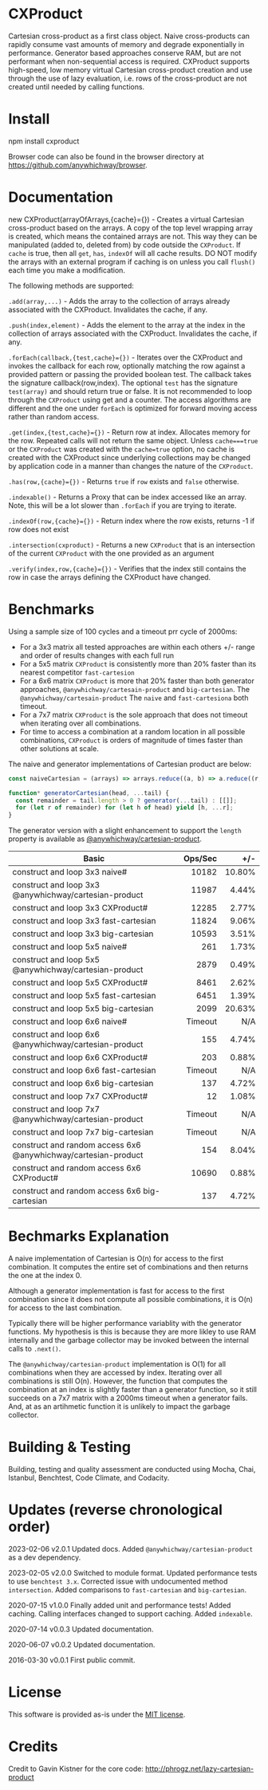 # CXProduct

Cartesian cross-product as a first class object. Naive cross-products can rapidly consume vast amounts of memory and degrade exponentially in performance. Generator based approaches conserve RAM, but are not performant when non-sequential access is required. CXProduct supports high-speed, low memory virtual Cartesian cross-product creation and use through the use of lazy evaluation, i.e. rows of the cross-product are not created until needed by calling functions.

# Install

npm install cxproduct

Browser code can also be found in the browser directory at https://github.com/anywhichway/browser.

# Documentation

new CXProduct(arrayOfArrays,{cache}={}) - Creates a virtual Cartesian cross-product based on the arrays. A copy of the top level wrapping array is created, 
which means the contained arrays are not. This way they can be manipulated (added to, deleted from) by code outside the `CXProduct`. If `cache` is true, then
all `get`, `has`, `indexOf` will all cache results. DO NOT modify the arrays with an external program if caching is on unless you call `flush()` each time you make a modification.

The following methods are supported:

`.add(array,...)` - Adds the array to the collection of arrays already associated with the CXProduct. Invalidates the cache, if any.

`.push(index,element)` - Adds the element to the array at the index in the collection of arrays associated with the CXProduct. Invalidates the cache, if any.

`.forEach(callback,{test,cache}={})` - Iterates over the CXProduct and invokes the callback for each row, optionally matching the row against a provided pattern or passing the provided boolean test.
The callback takes the signature callback(row,index). The optional `test` has the signature `test(array)` and should return true or false. It is not recommended to loop through the `CXProduct` using
get and a counter. The access algorithms are different and the one under `forEach` is optimized for forward moving access rather than random access.

`.get(index,{test,cache}={})` - Return row at index. Allocates memory for the row. Repeated calls will not return the same object. Unless `cache===true` or the `CXProduct` was created with the
 `cache=true` option, no cache is created with the CXProduct since underlying collections may be changed by application code in a manner than changes the nature of the `CXProduct`.

`.has(row,{cache}={})` - Returns `true` if `row` exists and `false` otherwise.

`.indexable()` - Returns a Proxy that can be index accessed like an array. Note, this will be a lot slower than `.forEach` if you are trying to iterate.

`.indexOf(row,{cache}={})` - Return index where the row exists, returns -1 if row does not exist

`.intersection(cxproduct)` - Returns a new `CXProduct` that is an intersection of the current `CXProduct` with the one provided as an argument

`.verify(index,row,{cache}={})` - Verifies that the index still contains the row in case the arrays defining the CXProduct have changed.

# Benchmarks

Using a sample size of 100 cycles and a timeout prr cycle of 2000ms:

 - For a 3x3 matrix all tested approaches are within each others +/- range and order of results changes with each full run
 - For a 5x5 matrix `CXProduct` is consistently more than 20% faster than its nearest competitor `fast-cartesion`
 - For a 6x6 matrix `CXProduct` is more that 20% faster than both generator approaches, `@anywhichway/cartesain-product` and `big-cartesian`. The `@anywhichway/cartesain-product` The `naive` and `fast-cartesiona` both timeout.
 - For a 7x7 matrix `CXProduct` is the sole approach that does not timeout when iterating over all combinations.
 - For time to access a combination at a random location in all possible combinations, `CXProduct` is orders of magnitude of times faster than other solutions at scale.

The naive and generator implementations of Cartesian product are below:

```javascript
const naiveCartesian = (arrays) => arrays.reduce((a, b) => a.reduce((r, v) => r.concat(b.map(w => [].concat(v, w))),[]));

function* generatorCartesian(head, ...tail) {
  const remainder = tail.length > 0 ? generator(...tail) : [[]];
  for (let r of remainder) for (let h of head) yield [h, ...r];
}
```

The generator version with a slight enhancement to support the `length` property is available as [@anywhichway/cartesian-product](https://www.npmjs.com/package/@anywhichway/cartesian-product).

| Basic                                                          | Ops/Sec |    +/- |
|----------------------------------------------------------------|--------:|-------:|
| construct and loop 3x3 naive#                                  |   10182 | 10.80% |
| construct and loop 3x3 @anywhichway/cartesian-product          |   11987 |  4.44% |
| construct and loop 3x3 CXProduct#                              |   12285 |  2.77% |
| construct and loop 3x3 fast-cartesian                          |   11824 |  9.06% |
| construct and loop 3x3 big-cartesian                           |   10593 |  3.51% |
| construct and loop 5x5 naive#                                  |     261 |  1.73% |
| construct and loop 5x5 @anywhichway/cartesian-product          |    2879 |  0.49% |
| construct and loop 5x5 CXProduct#                              |    8461 |  2.62% |
| construct and loop 5x5 fast-cartesian                          |    6451 |  1.39% |
| construct and loop 5x5 big-cartesian                           |    2099 | 20.63% |
| construct and loop 6x6 naive#                                  | Timeout |    N/A |
| construct and loop 6x6 @anywhichway/cartesian-product          |     155 |  4.74% |
| construct and loop 6x6 CXProduct#                              |     203 |  0.88% |
| construct and loop 6x6 fast-cartesian                          | Timeout |    N/A |
| construct and loop 6x6 big-cartesian                           |     137 |  4.72% |
| construct and loop 7x7 CXProduct#                              |      12 |  1.08% |
| construct and loop 7x7 @anywhichway/cartesian-product          | Timeout |    N/A |
| construct and loop 7x7 big-cartesian                           | Timeout |    N/A |
| construct and random access 6x6 @anywhichway/cartesian-product |     154 |  8.04% |
| construct and random access 6x6 CXProduct#                     |   10690 |  0.88% |
| construct and random access 6x6 big-cartesian                  |     137 |  4.72% |


# Bechmarks Explanation

A naive implementation of Cartesian is O(n) for access to the first combination. It computes the entire set of combinations and then returns the one at the index 0.

Although a generator implementation is fast for access to the first combination since it does not compute all possible combinations, it is O(n) for access to the last combination.

Typically there will be higher performance variablity with the generator functions. My hypothesis is this is because they are more likley to use RAM internally and the garbage collector may be invoked between the internal calls to `.next()`.

The `@anywhichway/cartesian-product` implementation is O(1) for all combinations when they are accessed by index. Iterating over all combinations is still O(n). However, the function that computes the combination at an index is slightly faster than a generator function, so it still succeeds on a 7x7 matrix with a 2000ms timeout when a generator fails. And, at as an artihmetic function it is unlikely to impact the garbage collector.

# Building & Testing

Building, testing and quality assessment are conducted using Mocha, Chai, Istanbul, Benchtest, Code Climate, and Codacity.

# Updates (reverse chronological order)

2023-02-06 v2.0.1 Updated docs. Added `@anywhichway/cartesian-product` as a dev dependency.

2023-02-05 v2.0.0 Switched to module format. Updated performance tests to use `benchtest 3.x`. Corrected issue with undocumented method `intersection`. Added comparisons to `fast-cartesian` and `big-cartesian`.

2020-07-15 v1.0.0 Finally added unit and performance tests! Added caching. Calling interfaces changed to support caching. Added `indexable`.

2020-07-14 v0.0.3 Updated documentation.

2020-06-07 v0.0.2 Updated documentation.

2016-03-30 v0.0.1 First public commit.

# License

This software is provided as-is under the [MIT license](http://opensource.org/licenses/MIT).

# Credits

Credit to Gavin Kistner for the core code: http://phrogz.net/lazy-cartesian-product